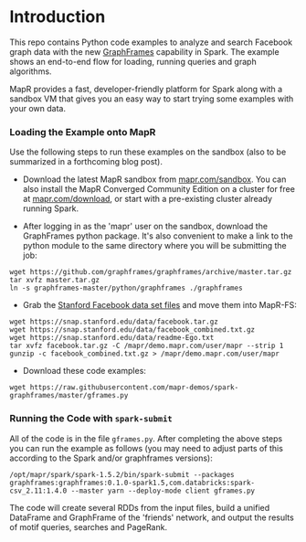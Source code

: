 # Introduction
This repo contains Python code examples to analyze and search Facebook graph data with the new [GraphFrames](http://graphframes.github.io/) capability in Spark.  The example shows an end-to-end flow for loading, running queries and graph algorithms.  

MapR provides a fast, developer-friendly platform for Spark along with a sandbox VM that gives you an easy way to start trying some examples with your own data.

### Loading the Example onto MapR

Use the following steps to run these examples on the sandbox (also to be summarized in a forthcoming blog post).

* Download the latest MapR sandbox from [mapr.com/sandbox](http://mapr.com/sandbox). You can also install the MapR Converged Community Edition on a cluster for free at [mapr.com/download](http://mapr.com/download), or start with a pre-existing cluster already running Spark.  

* After logging in as the 'mapr' user on the sandbox, download the GraphFrames python package. It's also convenient to make a link to the python module to the same directory where you will be submitting the job:
```
wget https://github.com/graphframes/graphframes/archive/master.tar.gz
tar xvfz master.tar.gz
ln -s graphframes-master/python/graphframes ./graphframes
```
* Grab the [Stanford Facebook data set files](https://snap.stanford.edu/data/egonets-Facebook.html) and move them into MapR-FS:
```
wget https://snap.stanford.edu/data/facebook.tar.gz
wget https://snap.stanford.edu/data/facebook_combined.txt.gz
wget https://snap.stanford.edu/data/readme-Ego.txt
tar xvfz facebook.tar.gz -C /mapr/demo.mapr.com/user/mapr --strip 1
gunzip -c facebook_combined.txt.gz > /mapr/demo.mapr.com/user/mapr
```
* Download these code examples:
```
wget https://raw.githubusercontent.com/mapr-demos/spark-graphframes/master/gframes.py
```

### Running the Code with ```spark-submit```
All of the code is in the file ```gframes.py```.  After completing the above steps you can run the example as follows (you may need to adjust parts of this according to the Spark and/or graphframes versions):

```
/opt/mapr/spark/spark-1.5.2/bin/spark-submit --packages graphframes:graphframes:0.1.0-spark1.5,com.databricks:spark-csv_2.11:1.4.0 --master yarn --deploy-mode client gframes.py
```
The code will create several RDDs from the input files, build a unified DataFrame and GraphFrame of the 'friends' network, and output the results of motif queries, searches and PageRank.




